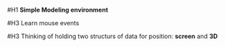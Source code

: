 #H1 **Simple Modeling environment**

#H3 Learn mouse events

#H3 Thinking of holding two structurs of data for position: **screen** and **3D**

